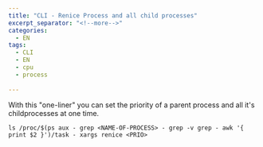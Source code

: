 ```yaml
---
title: "CLI - Renice Process and all child processes"
excerpt_separator: "<!--more-->"
categories:
  - EN
tags:
  - CLI
  - EN
  - cpu
  - process
  
---
```



With this "one-liner" you can set the priority of a parent process and all it's childprocesses at one time.

```
ls /proc/$(ps aux - grep <NAME-OF-PROCESS> - grep -v grep - awk '{ print $2 }')/task - xargs renice <PRIO>
```



